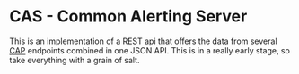 # CAS - Common Alerting Server

This is an implementation of a REST api that offers the data from several [CAP](https://en.wikipedia.org/wiki/Common_Alerting_Protocol) endpoints combined in one JSON API. This is in a really early stage, so take everything with a grain of salt.